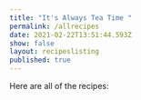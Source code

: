 ```yaml
---
title: "It's Always Tea Time "
permalink: /allrecipes
date: 2021-02-22T13:51:44.593Z
show: false
layout: recipeslisting
published: true
---
```

Here are all of the recipes: